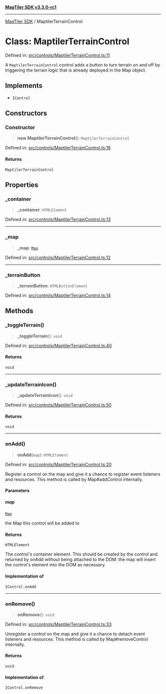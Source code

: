 [**MapTiler SDK v3.3.0-rc1**](../README.md)

***

[MapTiler SDK](../README.md) / MaptilerTerrainControl

# Class: MaptilerTerrainControl

Defined in: [src/controls/MaptilerTerrainControl.ts:11](https://github.com/maptiler/maptiler-sdk-js/blob/d9cb958ebf063ecde2f6f583eb172e5a83460e6a/src/controls/MaptilerTerrainControl.ts#L11)

A `MaptilerTerrainControl` control adds a button to turn terrain on and off
by triggering the terrain logic that is already deployed in the Map object.

## Implements

- `IControl`

## Constructors

### Constructor

> **new MaptilerTerrainControl**(): `MaptilerTerrainControl`

Defined in: [src/controls/MaptilerTerrainControl.ts:16](https://github.com/maptiler/maptiler-sdk-js/blob/d9cb958ebf063ecde2f6f583eb172e5a83460e6a/src/controls/MaptilerTerrainControl.ts#L16)

#### Returns

`MaptilerTerrainControl`

## Properties

### \_container

> **\_container**: `HTMLElement`

Defined in: [src/controls/MaptilerTerrainControl.ts:13](https://github.com/maptiler/maptiler-sdk-js/blob/d9cb958ebf063ecde2f6f583eb172e5a83460e6a/src/controls/MaptilerTerrainControl.ts#L13)

***

### \_map

> **\_map**: [`Map`](Map.md)

Defined in: [src/controls/MaptilerTerrainControl.ts:12](https://github.com/maptiler/maptiler-sdk-js/blob/d9cb958ebf063ecde2f6f583eb172e5a83460e6a/src/controls/MaptilerTerrainControl.ts#L12)

***

### \_terrainButton

> **\_terrainButton**: `HTMLButtonElement`

Defined in: [src/controls/MaptilerTerrainControl.ts:14](https://github.com/maptiler/maptiler-sdk-js/blob/d9cb958ebf063ecde2f6f583eb172e5a83460e6a/src/controls/MaptilerTerrainControl.ts#L14)

## Methods

### \_toggleTerrain()

> **\_toggleTerrain**(): `void`

Defined in: [src/controls/MaptilerTerrainControl.ts:40](https://github.com/maptiler/maptiler-sdk-js/blob/d9cb958ebf063ecde2f6f583eb172e5a83460e6a/src/controls/MaptilerTerrainControl.ts#L40)

#### Returns

`void`

***

### \_updateTerrainIcon()

> **\_updateTerrainIcon**(): `void`

Defined in: [src/controls/MaptilerTerrainControl.ts:50](https://github.com/maptiler/maptiler-sdk-js/blob/d9cb958ebf063ecde2f6f583eb172e5a83460e6a/src/controls/MaptilerTerrainControl.ts#L50)

#### Returns

`void`

***

### onAdd()

> **onAdd**(`map`): `HTMLElement`

Defined in: [src/controls/MaptilerTerrainControl.ts:20](https://github.com/maptiler/maptiler-sdk-js/blob/d9cb958ebf063ecde2f6f583eb172e5a83460e6a/src/controls/MaptilerTerrainControl.ts#L20)

Register a control on the map and give it a chance to register event listeners
and resources. This method is called by Map#addControl
internally.

#### Parameters

##### map

[`Map`](Map.md)

the Map this control will be added to

#### Returns

`HTMLElement`

The control's container element. This should
be created by the control and returned by onAdd without being attached
to the DOM: the map will insert the control's element into the DOM
as necessary.

#### Implementation of

`IControl.onAdd`

***

### onRemove()

> **onRemove**(): `void`

Defined in: [src/controls/MaptilerTerrainControl.ts:33](https://github.com/maptiler/maptiler-sdk-js/blob/d9cb958ebf063ecde2f6f583eb172e5a83460e6a/src/controls/MaptilerTerrainControl.ts#L33)

Unregister a control on the map and give it a chance to detach event listeners
and resources. This method is called by Map#removeControl
internally.

#### Returns

`void`

#### Implementation of

`IControl.onRemove`
